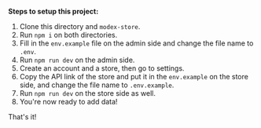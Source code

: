 **Steps to setup this project:**

1. Clone this directory and `modex-store`.
2. Run `npm i` on both directories.
3. Fill in the `env.example` file on the admin side and change the file name to `.env`.
4. Run `npm run dev` on the admin side.
5. Create an account and a store, then go to settings.
6. Copy the API link of the store and put it in the `env.example` on the store side, and change the file name to `.env.example`.
7. Run `npm run dev` on the store side as well.
8. You're now ready to add data!

That's it!
